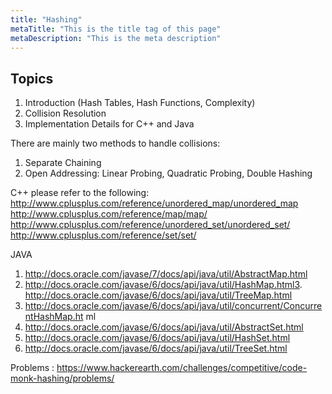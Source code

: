 ```yaml
---
title: "Hashing"
metaTitle: "This is the title tag of this page"
metaDescription: "This is the meta description"
---
```


## Topics

1. Introduction (Hash Tables, Hash Functions, Complexity) 
2. Collision Resolution 
3. Implementation Details for C++ and Java

There are mainly two methods to handle collisions:
1. Separate Chaining 
2. Open Addressing: Linear Probing, Quadratic Probing, Double Hashing

C++ please refer to the following:
http://www.cplusplus.com/reference/unordered_map/unordered_map
http://www.cplusplus.com/reference/map/map/
http://www.cplusplus.com/reference/unordered_set/unordered_set/
http://www.cplusplus.com/reference/set/set/

JAVA 
1. http://docs.oracle.com/javase/7/docs/api/java/util/AbstractMap.html 
2. http://docs.oracle.com/javase/6/docs/api/java/util/HashMap.html3. http://docs.oracle.com/javase/6/docs/api/java/util/TreeMap.html 
4. http://docs.oracle.com/javase/6/docs/api/java/util/concurrent/ConcurrentHashMap.ht
ml 
5. http://docs.oracle.com/javase/6/docs/api/java/util/AbstractSet.html 
6. http://docs.oracle.com/javase/6/docs/api/java/util/HashSet.html 
7. http://docs.oracle.com/javase/6/docs/api/java/util/TreeSet.html


Problems : https://www.hackerearth.com/challenges/competitive/code-monk-hashing/problems/

